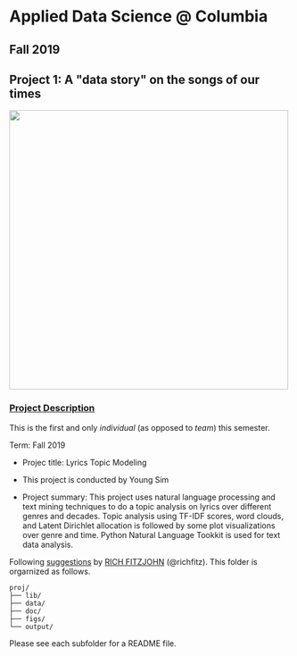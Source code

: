 # Applied Data Science @ Columbia
## Fall 2019
## Project 1: A "data story" on the songs of our times

<img src="figs/title1.jpeg" width="500">

### [Project Description](doc/)
This is the first and only *individual* (as opposed to *team*) this semester. 

Term: Fall 2019

+ Projec title: Lyrics Topic Modeling
+ This project is conducted by Young Sim

+ Project summary: This project uses natural language processing and text mining techniques to do a topic analysis on lyrics over different genres and decades. Topic analysis using TF-IDF scores, word clouds, and Latent Dirichlet allocation is followed by some plot visualizations over genre and time. Python Natural Language Tookkit is used for text data analysis.

Following [suggestions](http://nicercode.github.io/blog/2013-04-05-projects/) by [RICH FITZJOHN](http://nicercode.github.io/about/#Team) (@richfitz). This folder is orgarnized as follows.

```
proj/
├── lib/
├── data/
├── doc/
├── figs/
└── output/
```

Please see each subfolder for a README file.
